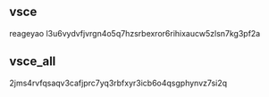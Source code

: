 ## vsce
reageyao
l3u6vydvfjvrgn4o5q7hzsrbexror6rihixaucw5zlsn7kg3pf2a

## vsce_all

2jms4rvfqsaqv3cafjprc7yq3rbfxyr3icb6o4qsgphynvz7si2q